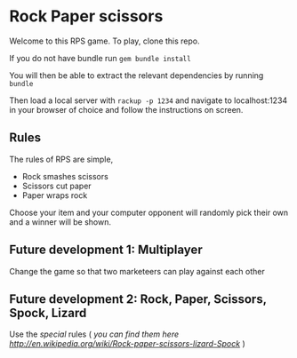 # Rock Paper scissors

Welcome to this RPS game. To play, clone this repo.

If you do not have bundle run `gem bundle install`

You will then be able to extract the relevant dependencies by running `bundle`

Then load a local server with `rackup -p 1234` and navigate to localhost:1234 in your browser of choice and follow the instructions on screen.

## Rules

The rules of RPS are simple,

* Rock smashes scissors
* Scissors cut paper
* Paper wraps rock

Choose your item and your computer opponent will randomly pick their own and a winner will be shown.

## Future development 1: Multiplayer

Change the game so that two marketeers can play against each other

## Future development 2: Rock, Paper, Scissors, Spock, Lizard

Use the _special_ rules ( _you can find them here http://en.wikipedia.org/wiki/Rock-paper-scissors-lizard-Spock_ )
